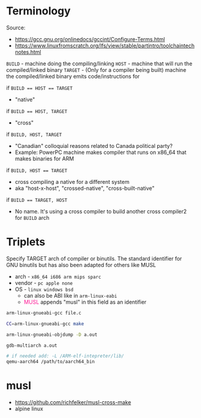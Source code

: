 # Terminology
Source: 
- https://gcc.gnu.org/onlinedocs/gccint/Configure-Terms.html
- https://www.linuxfromscratch.org/lfs/view/stable/partintro/toolchaintechnotes.html

`BUILD` - machine doing the compiling/linking
`HOST` - machine that will run the compiled/linked binary
`TARGET` - (Only for a compiler being built) machine the compiled/linked binary emits code/instructions for

if `BUILD == HOST == TARGET`
- "native"

if `BUILD == HOST, TARGET`
- "cross"

if `BUILD, HOST, TARGET`
- "Canadian" colloquial reasons related to Canada political party?
- Example: PowerPC machine makes compiler that runs on x86_64 that makes binaries for ARM

if `BUILD, HOST == TARGET`
- cross compiling a native for a different system
- aka "host-x-host", "crossed-native", "cross-built-native"

if `BUILD == TARGET, HOST`
- No name. It's using a cross compiler to build another cross compiler2 for `BUILD` arch
# Triplets
Specify TARGET arch of compiler or binutils. The standard identifier for GNU binutils but has also been adapted for others like MUSL

- arch - `x86_64 i686 arm mips sparc` 
- vendor - `pc apple none`
- OS - `linux windows bsd`
	- can also be ABI  like in  `arm-linux-eabi`
	- <font color="#FF1493">MUSL</font> appends "musl" in this field as an identifier

```sh
arm-linux-gnueabi-gcc file.c

CC=arm-linux-gnueabi-gcc make

arm-linux-gnueabi-objdump -D a.out

gdb-multiarch a.out

# if needed add: -L /ARM-elf-intepreter/lib/
qemu-aarch64 /path/to/aarch64_bin
```

# musl 
- https://github.com/richfelker/musl-cross-make
- alpine linux